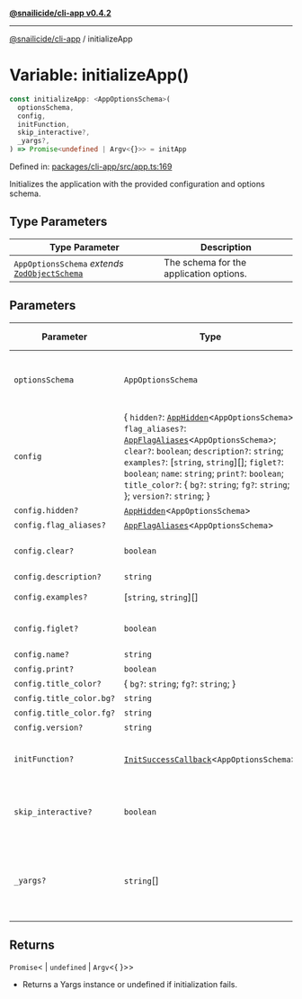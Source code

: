 [**@snailicide/cli-app v0.4.2**](../README.md)

---

[@snailicide/cli-app](../README.md) / initializeApp

# Variable: initializeApp()

```ts
const initializeApp: <AppOptionsSchema>(
  optionsSchema,
  config,
  initFunction,
  skip_interactive?,
  _yargs?,
) => Promise<undefined | Argv<{}>> = initApp
```

Defined in:
[packages/cli-app/src/app.ts:169](https://github.com/gbtunney/snailicide-monorepo/blob/master/packages/cli-app/src/app.ts#L169)

Initializes the application with the provided configuration and options schema.

## Type Parameters

| Type Parameter                                                                       | Description                             |
| ------------------------------------------------------------------------------------ | --------------------------------------- |
| `AppOptionsSchema` _extends_ [`ZodObjectSchema`](../type-aliases/ZodObjectSchema.md) | The schema for the application options. |

## Parameters

| Parameter                | Type                                                                                                                                                                                                                                                                                                                                                                                                        | Default value  | Description                                                        |
| ------------------------ | ----------------------------------------------------------------------------------------------------------------------------------------------------------------------------------------------------------------------------------------------------------------------------------------------------------------------------------------------------------------------------------------------------------- | -------------- | ------------------------------------------------------------------ |
| `optionsSchema`          | `AppOptionsSchema`                                                                                                                                                                                                                                                                                                                                                                                          | `undefined`    | The schema for validating the application options.                 |
| `config`                 | { `hidden?`: [`AppHidden`](../type-aliases/AppHidden.md)<`AppOptionsSchema`>; `flag_aliases?`: [`AppFlagAliases`](../type-aliases/AppFlagAliases.md)<`AppOptionsSchema`>; `clear?`: `boolean`; `description?`: `string`; `examples?`: \[`string`, `string`]\[]; `figlet?`: `boolean`; `name`: `string`; `print?`: `boolean`; `title_color?`: { `bg?`: `string`; `fg?`: `string`; }; `version?`: `string`; } | `undefined`    | The configuration object for the application.                      |
| `config.hidden?`         | [`AppHidden`](../type-aliases/AppHidden.md)<`AppOptionsSchema`>                                                                                                                                                                                                                                                                                                                                             | `undefined`    | -                                                                  |
| `config.flag_aliases?`   | [`AppFlagAliases`](../type-aliases/AppFlagAliases.md)<`AppOptionsSchema`>                                                                                                                                                                                                                                                                                                                                   | `undefined`    | -                                                                  |
| `config.clear?`          | `boolean`                                                                                                                                                                                                                                                                                                                                                                                                   | `...`          | Clears the terminal window                                         |
| `config.description?`    | `string`                                                                                                                                                                                                                                                                                                                                                                                                    | `...`          | -                                                                  |
| `config.examples?`       | \[`string`, `string`]\[]                                                                                                                                                                                                                                                                                                                                                                                    | `...`          | Examples of usage                                                  |
| `config.figlet?`         | `boolean`                                                                                                                                                                                                                                                                                                                                                                                                   | `...`          | Use figlet to make large ascii title                               |
| `config.name?`           | `string`                                                                                                                                                                                                                                                                                                                                                                                                    | `...`          | -                                                                  |
| `config.print?`          | `boolean`                                                                                                                                                                                                                                                                                                                                                                                                   | `...`          | -                                                                  |
| `config.title_color?`    | { `bg?`: `string`; `fg?`: `string`; }                                                                                                                                                                                                                                                                                                                                                                       | `...`          | -                                                                  |
| `config.title_color.bg?` | `string`                                                                                                                                                                                                                                                                                                                                                                                                    | `...`          | -                                                                  |
| `config.title_color.fg?` | `string`                                                                                                                                                                                                                                                                                                                                                                                                    | `...`          | -                                                                  |
| `config.version?`        | `string`                                                                                                                                                                                                                                                                                                                                                                                                    | `...`          | -                                                                  |
| `initFunction?`          | [`InitSuccessCallback`](../type-aliases/InitSuccessCallback.md)<`AppOptionsSchema`>                                                                                                                                                                                                                                                                                                                         | `undefined`    | The callback func ccalled successful init                          |
| `skip_interactive?`      | `boolean`                                                                                                                                                                                                                                                                                                                                                                                                   | `false`        | Flag to skip interactive prompts. Default is `false`               |
| `_yargs?`                | `string`\[]                                                                                                                                                                                                                                                                                                                                                                                                 | `process.argv` | The command-line arguments to be parsed. Default is `process.argv` |

## Returns

`Promise`< | `undefined` | `Argv`<{ }>>

- Returns a Yargs instance or undefined if initialization fails.
